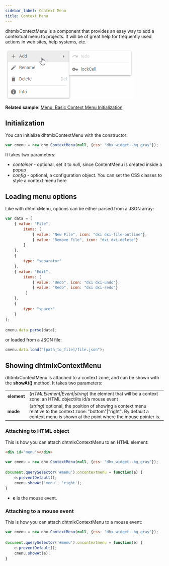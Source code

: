 ```yaml
---
sidebar_label: Context Menu
title: Context Menu
---          
```


dhtmlxContextMenu is a component that provides an easy way to add a contextual menu to projects. It will be of great help for frequently used actions in web sites, help systems, etc.

![DHX Context Menu](../assets/menu/context_menu.png)

**Related sample**: [Menu. Basic Context Menu Initialization](https://snippet.dhtmlx.com/mgya9p1l)

Initialization 
--------------

You can initialize dhtmlxContextMenu with the constructor:

~~~js
var cmenu = new dhx.ContextMenu(null, {css: "dhx_widget--bg_gray"});
~~~

It takes two parameters:

- *container* - optional, set it to *null*, since ContentMenu is created inside a popup
- *config* - optional, a configuration object. You can set the CSS classes to style a context menu here 


Loading menu options
---------------

Like with dhtmlxMenu, options can be either parsed from a JSON array:

~~~js
var data = [
    { value: "File", 
        items: [
            { value: "New File", icon: "dxi dxi-file-outline"},                      
            { value: "Remove File", icon: "dxi dxi-delete"}        
        ]
    },
    {
        type: "separator"
    },
    { value: "Edit",
        items: [
            { value: "Undo", icon: "dxi dxi-undo"},
            { value: "Redo", icon: "dxi dxi-redo"}
         ]
    },
    {
        type: "spacer"
    }
];

cmenu.data.parse(data);
~~~

or loaded from a JSON file:

~~~js
cmenu.data.load("[path_to_file]/file.json");
~~~

Showing dhtmlxContextMenu
-------------------

dhtmlxContextMenu is attached to a context zone, and can be shown with the **showAt()** method. It takes two parameters:

<table class="webixdoc_links">
	<tbody>
        <tr>
			<td class="webixdoc_links0"><b>element</b></td>
			<td>(<i>HTMLElement|Event|string</i>) the element that will be a context zone: an HTML object/its id/a mouse event</td>
		</tr>
        <tr>
			<td class="webixdoc_links0"><b>mode</b></td>
			<td>(<i>string</i>) optional, the position of showing a context menu relative to the context zone: "bottom"|"right". By default a context menu is shown at the point where the mouse pointer is.</td>
		</tr>
    </tbody>
</table>


### Attaching to HTML object

This is how you can attach dhtmlxContextMenu to an HTML element:

~~~html
<div id="menu"></div>
~~~

~~~js
var cmenu = new dhx.ContextMenu(null, {css: "dhx_widget--bg_gray"});

document.querySelector('#menu').oncontextmenu = function(e) {    
    e.preventDefault();
    cmenu.showAt('menu', 'right');
}
~~~

- **e** is the mouse event.

### Attaching to a mouse event 

This is how you can attach dhtmlxContextMenu to a mouse event:

~~~js
var cmenu = new dhx.ContextMenu(null, {css: "dhx_widget--bg_gray"});

document.querySelector('#menu').oncontextmenu = function(e) {   
    e.preventDefault();
    cmenu.showAt(e);
}
~~~
